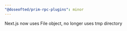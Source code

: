 ```yaml
---
"@doseofted/prim-rpc-plugins": minor
---
```


Next.js now uses File object, no longer uses tmp directory
